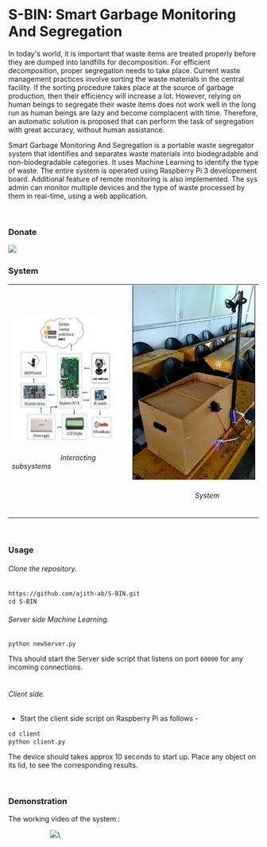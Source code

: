 # S-BIN: Smart Garbage Monitoring And Segregation
In today's world, it is important that waste items are treated properly before they are dumped into landfills for decomposition. For efficient decomposition, proper segregation needs to take place. Current waste management practices involve sorting the waste materials in the central facility. If the sorting procedure takes place at the source of garbage production, then their efficiency will increase a lot. However, relying on human beings to segregate their waste items does not work well in the long run as human beings are lazy and become complacent with time. Therefore, an automatic solution is proposed that can perform the task of segregation with great accuracy, without human assistance.

Smart Garbage Monitoring And Segregation is a portable waste segregator system that identifies and separates waste materials into biodegradable and non-biodegradable categories. It uses Machine Learning to identify the type of waste. The entire system is operated using Raspberry Pi 3 developement board. Additional feature of remote monitoring is also implemented. The sys admin can monitor multiple devices and the type of waste processed by them in real-time, using a web application.

<br>

### Donate
<a href="https://www.paypal.me/ajithab"><img height="75" src="https://raw.githubusercontent.com/stefan-niedermann/paypal-donate-button/master/paypal-donate-button.png"></a>

### System

<table>
	<tr>
		<td>
			<img src="images/subsystem.png">
			<h6>&emsp;&emsp;&emsp;&emsp;&emsp;&emsp;&emsp;Interacting subsystems</h6>
		</td>
		<td>
			<img src="images/smartbin.PNG" height="100%" width="100%">
			<h6>&emsp;&emsp;&emsp;&emsp;&emsp;&emsp;&emsp;&emsp;&emsp;System</h6>
		</td>
	</tr>
</table>

<br>

### Usage

<h6>Clone the repository.</h6>

```
https://github.com/ajith-ab/S-BIN.git
cd S-BIN

```
<h6>Server side Machine Learning.</h6>

```
python newServer.py
```

This should start the Server side script that listens on port <code>60000</code> for any incoming connections.
<br><br>
<h6>Client side.</h6> 

- Start the client side script on Raspberry Pi as follows -

```
cd client
python client.py
```

The device should takes approx 10 seconds to start up. Place any object on its lid, to see the corresponding results.

<br>

### Demonstration

The working video of the system :<br>

&emsp;&emsp;&emsp;&emsp;&emsp;&emsp;<a href="https://youtu.be/qHEOsNMMazU"><img src="images/youtube.png" width="700px"></a>\

